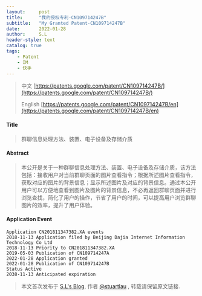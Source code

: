 ```yaml
---
layout:     post
title:      "我的授权专利-CN109714247B"
subtitle:   "My Granted Patent-CN109714247B"
date:       2022-01-28
author:     S.L
header-style: text
catalog: true
tags:
    - Patent
    - IM
    - 快手
---
```

> 中文 [https://patents.google.com/patent/CN109714247B/](https://patents.google.com/patent/CN109714247B/)
>
> English [https://patents.google.com/patent/CN109714247B/en](https://patents.google.com/patent/CN109714247B/en)

#### Title
> 群聊信息处理方法、装置、电子设备及存储介质






#### Abstract
> 本公开是关于一种群聊信息处理方法、装置、电子设备及存储介质，该方法包括：接收用户对当前群聊页面的图片查看指令；根据所述图片查看指令，获取对应的图片的背景信息；显示所述图片及对应的背景信息。通过本公开用户可以方便地查看到图片及图片的背景信息，不必再返回群聊页面并进行浏览查找，简化了用户的操作，节省了用户的时间，可以提高用户浏览群聊图片的效率，提升了用户体验。






#### Application Event
```
Application CN201811347382.XA events 
2018-11-13 Application filed by Beijing Dajia Internet Information Technology Co Ltd
2018-11-13 Priority to CN201811347382.XA
2019-05-03 Publication of CN109714247A
2022-01-28 Application granted
2022-01-28 Publication of CN109714247B
Status Active
2038-11-13 Anticipated expiration
```
> 本文首次发布于 [S.L's Blog](http://elsef.com), 作者 [@stuartlau](http://github.com/stuartlau) ,
转载请保留原文链接.
